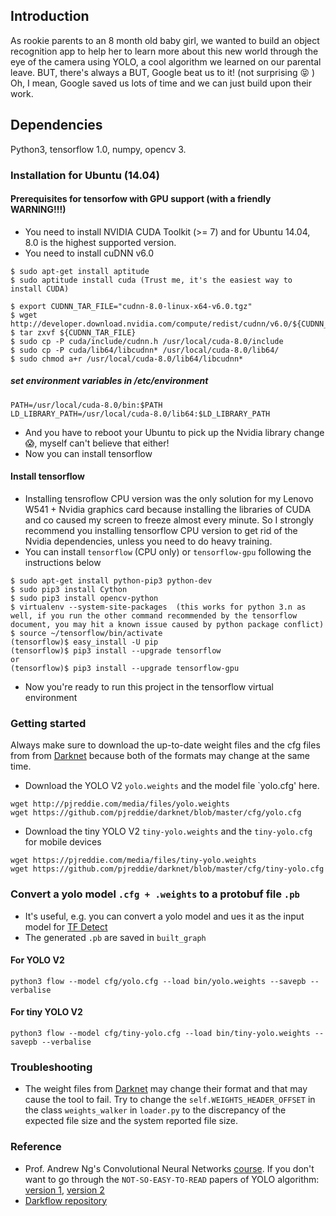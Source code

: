 ## Introduction
 As rookie parents to an 8 month old baby girl, we wanted to build an object recognition app to help her to learn more about this new world through the eye of the camera using YOLO, a cool algorithm we learned on our parental leave. BUT, there's always a BUT, Google beat us to it! (not surprising :stuck_out_tongue_closed_eyes: ) Oh, I mean, Google saved us lots of time and we can just build upon their work. 


## Dependencies

Python3, tensorflow 1.0, numpy, opencv 3.

### Installation for Ubuntu (14.04)

#### Prerequisites for tensorfow with GPU support (with a friendly WARNING!!!) 
- You need to install NVIDIA CUDA Toolkit (>= 7) and for Ubuntu 14.04, 8.0 is the highest supported version.
- You need to install cuDNN v6.0
 
```
$ sudo apt-get install aptitude 
$ sudo aptitude install cuda (Trust me, it's the easiest way to install CUDA) 

$ export CUDNN_TAR_FILE="cudnn-8.0-linux-x64-v6.0.tgz"
$ wget http://developer.download.nvidia.com/compute/redist/cudnn/v6.0/${CUDNN_TAR_FILE}
$ tar zxvf ${CUDNN_TAR_FILE}
$ sudo cp -P cuda/include/cudnn.h /usr/local/cuda-8.0/include
$ sudo cp -P cuda/lib64/libcudnn* /usr/local/cuda-8.0/lib64/
$ sudo chmod a+r /usr/local/cuda-8.0/lib64/libcudnn*
```

##### set environment variables in /etc/environment

```
PATH=/usr/local/cuda-8.0/bin:$PATH
LD_LIBRARY_PATH=/usr/local/cuda-8.0/lib64:$LD_LIBRARY_PATH
```

- And you have to reboot your Ubuntu to pick up the Nvidia library change :scream:, myself can't believe that either!
- Now you can install tensorflow

#### Install tensorflow 
- Installing tensroflow CPU version was the only solution for my Lenovo W541 + Nvidia graphics card because installing the libraries of CUDA and co caused my screen to freeze almost every minute. 
So I strongly recommend you installing tensorflow CPU version to get rid of the Nvidia dependencies, unless you need to do heavy training. 
- You can install `tensorflow` (CPU only) or `tensorflow-gpu` following the instructions below

```
$ sudo apt-get install python-pip3 python-dev
$ sudo pip3 install Cython
$ sudo pip3 install opencv-python
$ virtualenv --system-site-packages  (this works for python 3.n as well, if you run the other command recommended by the tensorflow document, you may hit a known issue caused by python package conflict) 
$ source ~/tensorflow/bin/activate
(tensorflow)$ easy_install -U pip
(tensorflow)$ pip3 install --upgrade tensorflow 
or
(tensorflow)$ pip3 install --upgrade tensorflow-gpu

```

- Now you're ready to run this project in the tensorflow virtual environment 


### Getting started

Always make sure to download the up-to-date weight files and the cfg files from from [Darknet](https://pjreddie.com/darknet/yolo/) because both of the formats may change at the same time.

- Download the YOLO V2 `yolo.weights` and the model file `yolo.cfg' here. 
```
wget http://pjreddie.com/media/files/yolo.weights
wget https://github.com/pjreddie/darknet/blob/master/cfg/yolo.cfg
```

- Download the tiny YOLO V2 `tiny-yolo.weights` and the `tiny-yolo.cfg` for mobile devices

```
wget https://pjreddie.com/media/files/tiny-yolo.weights
wget https://github.com/pjreddie/darknet/blob/master/cfg/tiny-yolo.cfg
```

### Convert a yolo model `.cfg + .weights` to a protobuf file `.pb` 
- It's useful, e.g. you can convert a yolo model and ues it as the input model for [TF Detect](https://github.com/tensorflow/tensorflow/blob/master/tensorflow/examples/android/src/org/tensorflow/demo/DetectorActivity.java)
- The generated `.pb` are saved in `built_graph`

#### For YOLO V2
`python3 flow --model cfg/yolo.cfg --load bin/yolo.weights --savepb --verbalise` 

#### For tiny YOLO V2
`python3 flow --model cfg/tiny-yolo.cfg --load bin/tiny-yolo.weights --savepb --verbalise` 

### Troubleshooting 

- The weight files from [Darknet](https://pjreddie.com/darknet/yolo/) may change their format and that may cause the tool to fail. Try to change the `self.WEIGHTS_HEADER_OFFSET` in the class `weights_walker` in `loader.py` to the discrepancy of the expected file size and the system reported file size.



### Reference
 - Prof. Andrew Ng's Convolutional Neural Networks [course](https://www.coursera.org/learn/convolutional-neural-networks). If you don't want to go through the `NOT-SO-EASY-TO-READ` papers of YOLO algorithm: [version 1](https://arxiv.org/pdf/1506.02640.pdf), [version 2](https://arxiv.org/pdf/1612.08242.pdf)
 - [Darkflow repository](https://github.com/thtrieu) 

